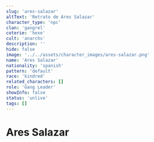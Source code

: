 ```yaml
---
slug: 'ares-salazar'
altText: 'Retrato de Ares Salazar'
character_type: 'npc'
clan: 'gangrel'
coterie: 'hexe'
cult: 'anarchs'
description: ''
hide: false
image: '../../assets/character_images/ares-salazar.png'
name: 'Ares Salazar'
nationality: 'spanish'
pattern: 'default'
race: 'kindred'
related_characters: []
role: 'Gang Leader'
showInfo: false
status: 'unlive'
tags: []
---
```


# Ares Salazar
